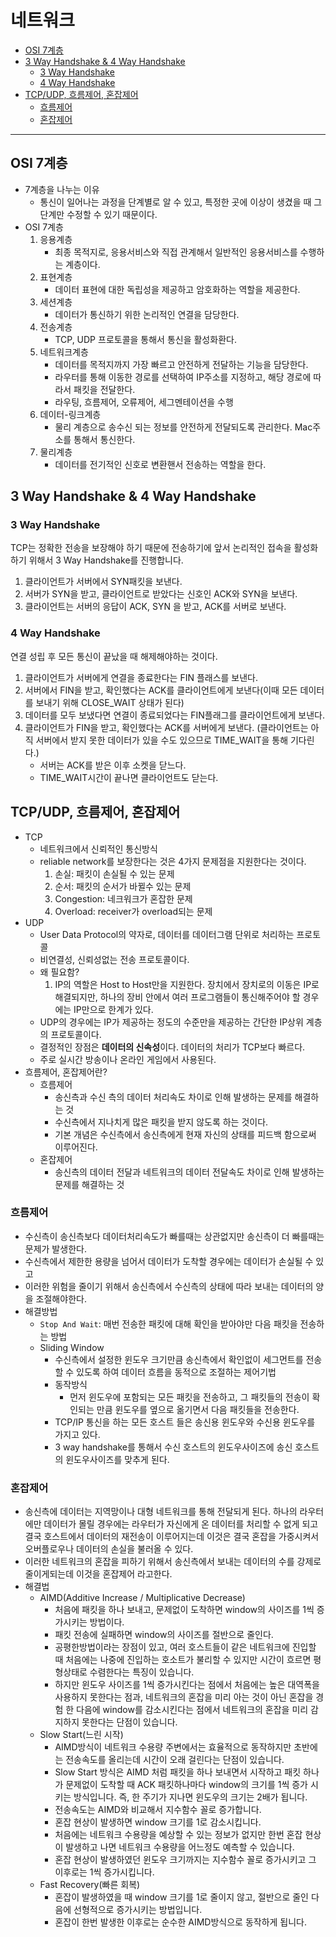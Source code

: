 # 네트워크

- [OSI 7계층](#osi-7계층)
- [3 Way Handshake & 4 Way Handshake](#3-way-handshake--4-way-handshake)
    - [3 Way Handshake](#3-way-handshake)
    - [4 Way Handshake](#4-way-handshake)
- [TCP/UDP, 흐름제어, 혼잡제어](#tcpudp-흐름제어-혼잡제어)
    - [흐름제어](#흐름제어)
    - [혼잡제어](#혼잡제어)

---


## OSI 7계층
- 7계층을 나누는 이유
    - 통신이 일어나는 과정을 단계별로 알 수 있고, 특정한 곳에 이상이 생겼을 때 그 단계만 수정할 수 있기 때문이다.
- OSI 7계층
    1. 응용계층
        - 최종 목적지로, 응용서비스와 직접 관계해서 일반적인 응용서비스를 수행하는 계층이다.
    2. 표현계층
        - 데이터 표현에 대한 독립성을 제공하고 암호화하는 역할을 제공한다.
    3. 세션계층
        - 데이터가 통신하기 위한 논리적인 연결을 담당한다.
    4. 전송계층
        - TCP, UDP 프로토콜을 통해서 통신을 활성화환다.
    5. 네트워크계층
        - 데이터를 목적지까지 가장 빠르고 안전하게 전달하는 기능을 담당한다.
        - 라우터를 통해 이동한 경로를 선택하여 IP주소를 지정하고, 해당 경로에 따라서 패킷을 전달한다.
        - 라우팅, 흐름제어, 오류제어, 세그멘테이션을 수행
    6. 데이터-링크계층
        - 물리 계층으로 송수신 되는 정보를 안전하게 전달되도록 관리한다. Mac주소를 통해서 통신한다.
    7. 물리계층
        - 데이터를 전기적인 신호로 변환핸서 전송하는 역할을 한다.

## 3 Way Handshake & 4 Way Handshake
### 3 Way Handshake
TCP는 정확한 전송을 보장해야 하기 때문에 전송하기에 앞서 논리적인 접속을 활성화 하기 위해서 3 Way Handshake를 진행합니다.
1. 클라이언트가 서버에서 SYN패킷을 보낸다.
2. 서버가 SYN을 받고, 클라이언트로 받았다는 신호인 ACK와 SYN을 보낸다.
3. 클라이언트는 서버의 응답이 ACK, SYN 을 받고, ACK를 서버로 보낸다.

### 4 Way Handshake
연결 성립 후 모든 통신이 끝났을 때 해제해야하는 것이다.
1. 클라이언트가 서버에게 연결을 종료한다는 FIN 플래스를 보낸다.
2. 서버에서 FIN을 받고, 확인했다는 ACK를 클라이언트에게 보낸다(이때 모든 데이터를 보내기 위해 CLOSE_WAIT 상태가 된다)
3. 데이터를 모두 보냈다면 연결이 종료되었다는 FIN플래그를 클라이언트에게 보낸다.
4. 클라이언트가 FIN을 받고, 확인했다는 ACK를 서버에게 보낸다. (클라이언트는 아직 서버에서 받지 못한 데이터가 있을 수도 있으므로 TIME_WAIT을 통해 기다린다.)
    - 서버는 ACK를 받은 이후 소켓을 닫느다.
    - TIME_WAIT시간이 끝나면 클라이언트도 닫는다.

## TCP/UDP, 흐름제어, 혼잡제어
- TCP
    - 네트워크에서 신뢰적인 통신방식
    - reliable network를 보장한다는 것은 4가지 문제점을 지원한다는 것이다.
        1. 손실: 패킷이 손실될 수 있는 문제
        2. 순서: 패킷의 순서가 바뀔수 있는 문제
        3. Congestion: 네크워크가 혼잡한 문제
        4. Overload: receiver가 overload되는 문제
- UDP
    - User Data Protocol의 약자로, 데이터를 데이터그램 단위로 처리하는 프로토콜
    - 비연결성, 신뢰성없는 전송 프로토콜이다.
    - 왜 필요함?
        1. IP의 역할은 Host to Host만을 지원한다. 장치에서 장치로의 이동은 IP로 해결되지만, 하나의 장비 안에서 여러 프로그램들이 통신해주어야 할 경우에는 IP만으로 한계가 있다.
    - UDP의 경우에는 IP가 제공하는 정도의 수준만을 제공하는 간단한 IP상위 계층의 프로토콜이다.
    - 결정적인 장점은 **데이터의 신속성**이다. 데이터의 처리가 TCP보다 빠르다.
    - 주로 실시간 방송이나 온라인 게임에서 사용된다. 
- 흐름제어, 혼잡제어란?
    - 흐름제어
        - 송신측과 수신 측의 데이터 처리속도 차이로 인해 발생하는 문제를 해결하는 것
        - 수신측에서 지나치게 많은 패킷을 받지 않도록 하는 것이다.
        - 기본 개념은 수신측에서 송신측에게 현재 자신의 상태를 피드백 함으로써 이루어진다.
    - 혼잡제어
        - 송신측의 데이터 전달과 네트워크의 데이터 전달속도 차이로 인해 발생하는 문제를 해결하는 것
### 흐름제어
- 수신측이 송신측보다 데이터처리속도가 빠를때는 상관없지만 송신측이 더 빠를때는 문제가 발생한다.
- 수신측에서 제한한 용량을 넘어서 데이터가 도착할 경우에는 데이터가 손실될 수 있고
- 이러한 위험을 줄이기 위해서 송신측에서 수신측의 상태에 따라 보내는 데이터의 양을 조절해야한다.
- 해결방법
    - `Stop And Wait`: 매번 전송한 패킷에 대해 확인을 받아야만 다음 패킷을 전송하는 방법
    - Sliding Window
        - 수신측에서 설정한 윈도우 크기만큼 송신측에서 확인없이 세그먼트를 전송할 수 있도록 하여 데이터 흐름을 동적으로 조절하는 제어기법
        - 동작방식
            - 먼저 윈도우에 포함되는 모든 패킷을 전송하고, 그 패킷들의 전송이 확인되는 만큼 윈도우를 옆으로 옮기면서 다음 패킷들을 전송한다.
        - TCP/IP 통신을 하는 모든 호스트 들은 송신용 윈도우와 수신용 윈도우를 가지고 있다.
        - 3 way handshake를 통해서 수신 호스트의 윈도우사이즈에 송신 호스트의 윈도우사이즈를 맞추게 된다.

### 혼잡제어
- 송신측에 데이터는 지역망이나 대형 네트워크를 통해 전달되게 된다. 하나의 라우터에만 데이터가 몰릴 경우에는 라우터가 자신에게 온 데이터를 처리할 수 없게 되고 결국 호스트에서 데이터의 재전송이 이루어지는데 이것은 결국 혼잡을 가중시켜서 오버플로우나 데이터의 손실을 불러올 수 있다.
- 이러한 네트워크의 혼잡을 피하기 위해서 송신측에서 보내는 데이터의 수를 강제로 줄이게되는데 이것을 혼잡제어 라고한다.
- 해결법
    - AIMD(Additive Increase / Multiplicative Decrease)
        - 처음에 패킷을 하나 보내고, 문제없이 도착하면 window의 사이즈를 1씩 증가시키는 방법이다.
        - 패킷 전송에 실패하면 window의 사이즈를 절반으로 줄인다.
        - 공평한방법이라는 장점이 있고, 여러 호스트들이 같은 네트워크에 진입할 때 처음에는 나중에 진입하는 호소트가 불리할 수 있지만 시간이 흐르면 평형상태로 수렴한다는 특징이 있습니다.
        - 하지만 윈도우 사이즈를 1씩 증가시킨다는 점에서 처음에는 높은 대역폭을 사용하지 못한다는 점과, 네트워크의 혼잡을 미리 아는 것이 아닌 혼잡을 경험 한 다음에 window를 감소시킨다는 점에서 네트워크의 혼잡을 미리 감지하지 못한다는 단점이 있습니다.
    - Slow Start(느린 시작)
        - AIMD방식이 네트워크 수용량 주변에서는 효율적으로 동작하지만 초반에는 전송속도를 올리는데 시간이 오래 걸린다는 단점이 있습니다.
        - Slow Start 방식은 AIMD 처럼 패킷을 하나 보내면서 시작하고 패킷 하나가 문제없이 도착할 때 ACK 패킷하나마다 window의 크기를 1씩 증가 시키는 방식입니다. 즉, 한 주기가 지나면 윈도우의 크기는 2배가 됩니다.
        - 전송속도는 AIMD와 비교해서 지수함수 꼴로 증가합니다.
        - 혼잡 현상이 발생하면 window 크기를 1로 감소시킵니다.
        - 처음에는 네트워크 수용량을 예상할 수 있는 정보가 없지만 한번 혼잡 현상이 발생하고 나면 네트워크 수용량을 어느정도 예측할 수 있습니다. 
        - 혼잡 현상이 발생하였던 윈도우 크기까지는 지수함수 꼴로 증가시키고 그 이후로는 1씩 증가시킵니다.
    - Fast Recovery(빠른 회복)
        - 혼잡이 발생하였을 때 window 크기를 1로 줄이지 않고, 절반으로 줄인 다음에 선형적으로 증가시키는 방법입니다. 
        - 혼잡이 한번 발생한 이후로는 순수한 AIMD방식으로 동작하게 됩니다. 
